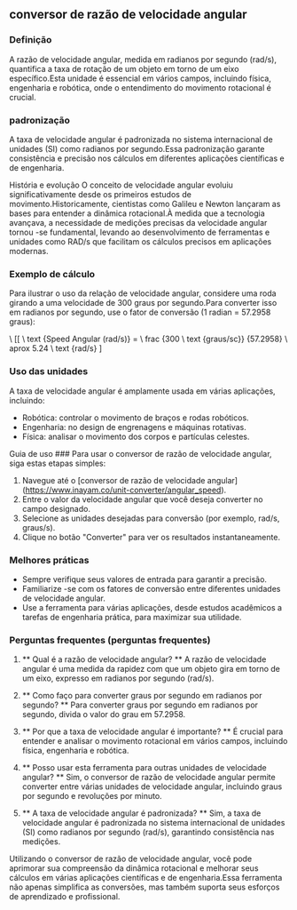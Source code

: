 ## conversor de razão de velocidade angular

### Definição
A razão de velocidade angular, medida em radianos por segundo (rad/s), quantifica a taxa de rotação de um objeto em torno de um eixo específico.Esta unidade é essencial em vários campos, incluindo física, engenharia e robótica, onde o entendimento do movimento rotacional é crucial.

### padronização
A taxa de velocidade angular é padronizada no sistema internacional de unidades (SI) como radianos por segundo.Essa padronização garante consistência e precisão nos cálculos em diferentes aplicações científicas e de engenharia.

História e evolução
O conceito de velocidade angular evoluiu significativamente desde os primeiros estudos de movimento.Historicamente, cientistas como Galileu e Newton lançaram as bases para entender a dinâmica rotacional.À medida que a tecnologia avançava, a necessidade de medições precisas da velocidade angular tornou -se fundamental, levando ao desenvolvimento de ferramentas e unidades como RAD/s que facilitam os cálculos precisos em aplicações modernas.

### Exemplo de cálculo
Para ilustrar o uso da relação de velocidade angular, considere uma roda girando a uma velocidade de 300 graus por segundo.Para converter isso em radianos por segundo, use o fator de conversão (1 radian = 57.2958 graus):

\ [[
\ text {Speed ​​Angular (rad/s)} = \ frac {300 \ text {graus/sc}} {57.2958} \ aprox 5.24 \ text {rad/s}
\]

### Uso das unidades
A taxa de velocidade angular é amplamente usada em várias aplicações, incluindo:
- Robótica: controlar o movimento de braços e rodas robóticos.
- Engenharia: no design de engrenagens e máquinas rotativas.
- Física: analisar o movimento dos corpos e partículas celestes.

Guia de uso ###
Para usar o conversor de razão de velocidade angular, siga estas etapas simples:
1. Navegue até o [conversor de razão de velocidade angular] (https://www.inayam.co/unit-converter/angular_speed).
2. Entre o valor da velocidade angular que você deseja converter no campo designado.
3. Selecione as unidades desejadas para conversão (por exemplo, rad/s, graus/s).
4. Clique no botão "Converter" para ver os resultados instantaneamente.

### Melhores práticas
- Sempre verifique seus valores de entrada para garantir a precisão.
- Familiarize -se com os fatores de conversão entre diferentes unidades de velocidade angular.
- Use a ferramenta para várias aplicações, desde estudos acadêmicos a tarefas de engenharia prática, para maximizar sua utilidade.

### Perguntas frequentes (perguntas frequentes)

1. ** Qual é a razão de velocidade angular? **
A razão de velocidade angular é uma medida da rapidez com que um objeto gira em torno de um eixo, expresso em radianos por segundo (rad/s).

2. ** Como faço para converter graus por segundo em radianos por segundo? **
Para converter graus por segundo em radianos por segundo, divida o valor do grau em 57.2958.

3. ** Por que a taxa de velocidade angular é importante? **
É crucial para entender e analisar o movimento rotacional em vários campos, incluindo física, engenharia e robótica.

4. ** Posso usar esta ferramenta para outras unidades de velocidade angular? **
Sim, o conversor de razão de velocidade angular permite converter entre várias unidades de velocidade angular, incluindo graus por segundo e revoluções por minuto.

5. ** A taxa de velocidade angular é padronizada? **
Sim, a taxa de velocidade angular é padronizada no sistema internacional de unidades (SI) como radianos por segundo (rad/s), garantindo consistência nas medições.

Utilizando o conversor de razão de velocidade angular, você pode aprimorar sua compreensão da dinâmica rotacional e melhorar seus cálculos em várias aplicações científicas e de engenharia.Essa ferramenta não apenas simplifica as conversões, mas também suporta seus esforços de aprendizado e profissional.